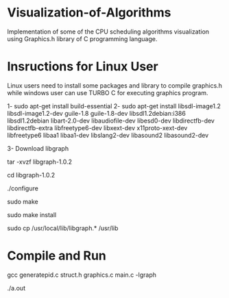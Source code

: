 # Visualization-of-Algorithms

Implementation of some of the CPU scheduling algorithms visualization using Graphics.h library of C programming language. 

# Insructions for Linux User

Linux users need to install some packages and library to compile graphics.h while windows user can use TURBO C for executing graphics program.

1- sudo apt-get install build-essential
2- sudo apt-get install libsdl-image1.2 libsdl-image1.2-dev guile-1.8 guile-1.8-dev libsdl1.2debian:i386 libsdl1.2debian libart-2.0-dev libaudiofile-dev libesd0-dev libdirectfb-dev libdirectfb-extra libfreetype6-dev libxext-dev x11proto-xext-dev libfreetype6 libaa1 libaa1-dev libslang2-dev libasound2 libasound2-dev

3- Download libgraph

 tar -xvzf libgraph-1.0.2

 cd libgraph-1.0.2

 ./configure

 sudo make

 sudo make install

 sudo cp /usr/local/lib/libgraph.* /usr/lib
 
# Compile and Run

gcc generatepid.c struct.h graphics.c main.c -lgraph

./a.out

